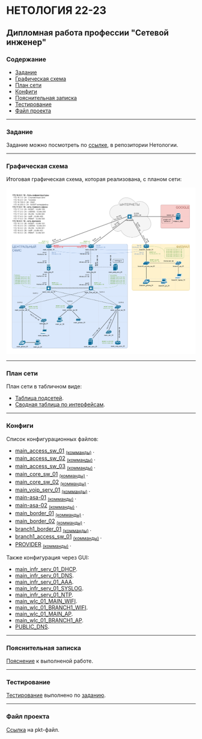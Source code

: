 #  НЕТОЛОГИЯ 22-23

## Дипломная работа профессии "Сетевой инженер"

### Содержание

- [Задание](#Задание)
- [Графическая схема](#Графическая-схема)
- [План сети](#План-сети)
- [Конфиги](#Конфиги)
- [Пояснительная записка](#Пояснительная-записка)
- [Тестирование](#Тестирование)
- [Файл проекта](#Файл-проекта)

---

### Задание

Задание можно посмотреть по [ссылке](https://github.com/netology-code/ntw-diplom/blob/main/README.md), в репозитории Нетологии.

---

### Графическая схема

Итоговая графическая схема, которая реализована, с планом сети:

<img src="source/layout.png" width="800">

---

### План сети

План сети в табличном виде:
- [Таблица подсетей](tables/subnets.md).
- [Сводная таблица по интерфейсам](tables/interfaces.md).

---

### Конфиги

Список конфигурационных файлов:
- [main_access_sw_01](source/configs_txt/01-main_access_sw_01_startup-config.txt) <sub> [(комманды)](source/commands_txt/01-main_access_sw_01.txt) </sub>.
- [main_access_sw_02](source/configs_txt/02-main_access_sw_02_startup-config.txt) <sub> [(комманды)](source/commands_txt/02-main_access_sw_02.txt) </sub>.
- [main_access_sw_03](source/configs_txt/03-main_access_sw_03_startup-config.txt) <sub> [(комманды)](source/commands_txt/03-main_access_sw_03.txt) </sub>.
- [main_core_sw_01](source/configs_txt/04-main_core_sw_01_startup-config.txt) <sub> [(комманды)](source/commands_txt/04-main_core_sw_01.txt) </sub>.
- [main_core_sw_02](source/configs_txt/05-main_core_sw_02_startup-config.txt) <sub> [(комманды)](source/commands_txt/05-main_core_sw_02.txt) </sub>.
- [main_voip_serv_01](source/configs_txt/06-main_voip_serv_01_startup-config.txt) <sub> [(комманды)](source/commands_txt/06-main_voip_serv_01.txt) </sub>.
- [main-asa-01](source/configs_txt/07-main-asa-01_startup-config.txt) <sub> [(комманды)](source/commands_txt/07-main_asa_01.txt) </sub>.
- [main-asa-02](source/configs_txt/08-main-asa-02_startup-config.txt) <sub> [(комманды)](source/commands_txt/08-main_asa_02.txt) </sub>.
- [main_border_01](source/configs_txt/09-main_border_01_startup-config.txt) <sub> [(комманды)](source/commands_txt/09-main_border_01.txt) </sub>.
- [main_border_02](source/configs_txt/10-main_border_02_startup-config.txt) <sub> [(комманды)](source/commands_txt/10-main_border_02.txt) </sub>.
- [branch1_border_01](source/configs_txt/11-branch1_border_01_startup-config.txt) <sub> [(комманды)](source/commands_txt/11-branch1_border_01.txt) </sub>.
- [branch1_access_sw_01](source/configs_txt/12-branch1_access_sw_01_startup-config.txt) <sub> [(комманды)](source/commands_txt/12-branch1_access_sw_01.txt) </sub>.
- [PROVIDER](source/configs_txt/13-PROVIDER_startup-config.txt) <sub> [(комманды)](source/commands_txt/13-PROVIDER.txt) </sub>.

Также конфигурация через GUI:
- [main_infr_serv_01_DHCP](source/configs_gui/01-main_infr_serv_01_DHCP.png).
- [main_infr_serv_01_DNS](source/configs_gui/02-main_infr_serv_01_DNS.png).
- [main_infr_serv_01_AAA](source/configs_gui/03-main_infr_serv_01_AAA.png).
- [main_infr_serv_01_SYSLOG](source/configs_gui/04-main_infr_serv_01_SYSLOG.png).
- [main_infr_serv_01_NTP](source/configs_gui/05-main_infr_serv_01_NTP.png).
- [main_wlc_01_MAIN_WIFI](source/configs_gui/06-main_wlc_01_MAIN_WIFI.png).
- [main_wlc_01_BRANCH1_WIFI](source/configs_gui/07-main_wlc_01_BRANCH1_WIFI.png).
- [main_wlc_01_MAIN_AP](source/configs_gui/08-main_wlc_01_MAIN_AP.png).
- [main_wlc_01_BRANCH1_AP](source/configs_gui/09-main_wlc_01_BRANCH1_AP.png).
- [PUBLIC_DNS](source/configs_gui/10_PUBLIC_DNS.png).

---

### Пояснительная записка

[Пояснение](https://github.com/mkAdmin11/crpnt-final/tree/main/explanation#пояснительная-записка) к выполненой работе.

---

### Тестирование

[Тестирование](https://github.com/mkAdmin11/crpnt-final/tree/main/testing#тестирование) выполнено по [заданию](https://github.com/netology-code/ntw-diplom/blob/main#тестирование).

---

### Файл проекта

[Ссылка](cpt) на pkt-файл.
